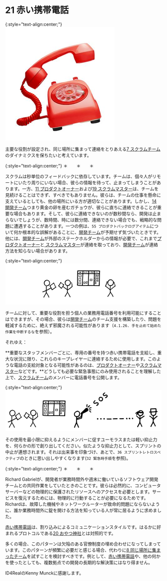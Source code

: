 # 21 赤い携帯電話

{:style="text-align:center;"}
![ch02_22_21_Small_Red_Phone1](Images/ch02_22_21_Small_Red_Phone1.png)

主要な役割が設定され、同じ場所に集まって連絡をとりあえる​[7 スクラムチーム](ch02_07_7_Scrum_Team.md)​のダイナミクスを保ちたいと考えています。

{:style="text-align:center;"}
＊　　＊　　＊

スクラムは秒単位のフィードバックに依存しています。チームは、個々人がリモートにいたり周りにいない場合、彼らの情報を待って、止まってしまうことがあります。一方、[11 プロダクトオーナー](ch02_11_11_Product_Owner.md)​および[19 スクラムマスター](ch02_20_19_ScrumMaster.md)​は、チームを見続けることはできず、すべきでもありません。彼らは、チームの仕事を懸命に支えているとしても、他の場所にいる方が適切なことがあります。しかし、​[14 開発チーム](ch02_14_14_Development_Team.md)​つまり黄金の卵を産むガチョウが、彼らに直ちに連絡できることが重要な場合もあります。そして、彼らに連絡できないのが数秒間なら、開発は止まらないでしょうが、数時間、時には数分間、連絡できない場合でも、戦略的な問題に遭遇することがあります。一つの例は、`55 プロダクトバックログアイテム`​について何か根本的な誤解があることに、[開発チーム](ch02_14_14_Development_Team.md)が予期せず気づいたときです。他には、[開発チーム](ch02_14_14_Development_Team.md)が外部のステークホルダーからの情報が必要で、これまで[プロダクトオーナー](ch02_11_11_Product_Owner.md)と[ スクラムマスター](ch02_20_19_ScrumMaster.md)が連絡を取っており、[開発チーム](ch02_14_14_Development_Team.md)が連絡方法を知らない場合があります。

{:style="text-align:center;"}
![ch02_22_21_Small_Red_Phone2](Images/ch02_22_21_Small_Red_Phone2.png)

チームに対して、重要な役割を担う個人の業務用電話番号を利用可能にすることはできますが、その場合、彼らは[開発チーム](ch02_14_14_Development_Team.md)のチーム支援を構築したり、問題を軽減するために、絶えず邪魔される可能性があります（`4.1.26. 手を止めて始めた作業を中断するな`を参照）。

それゆえ：

**重要なスタッフメンバーごとに、専用の番号を持つ赤い携帯電話を支給し、重大な状況に限り、これらのキープレイヤーに連絡するために使用します。このような電話の支給対象となる可能性があるのは、[プロダクトオーナー](ch02_11_11_Product_Owner.md)や[スクラムマスター](ch02_20_19_ScrumMaster.md)などです。**どうしても必要な緊急事態にのみ使用されることを理解した上で、[スクラムチーム](ch02_07_7_Scrum_Team.md)のメンバーに電話番号を公開します。

{:style="text-align:center;"}
![ch02_22_21_Small_Red_Phone3](Images/ch02_22_21_Small_Red_Phone3.png)

その使用を最小限に抑えるようにメンバーに促すユーモラスまたは軽い抑止力を、何らかの形で創り出してください。似たような抑止力として、スプリントの中止が連想されます。それは出来事を印象づけ、あとで、 ​`36 スプリントレトロスペクティブ`​のときに思い出しやすくなります(​`32 緊急時手順`​を参照)。

{:style="text-align:center;"}
＊　　＊　　＊

Richard Gabrielが、開発者が業務時間外や週末に働いているソフトウェア開発チームとの共同作業をしていたときのことです。彼らは必然的に、コンピュータサーバーなどの物理的に保護されたリソースへのアクセスを必要とします。サービスを復元するためには、物理的に行動することが必要になるためです。Richardは、故障した機械やネットワークルーターが致命的問題にならないように、誰か業務時間外に錠を開ける方法を知っている人が常に居るように求めました。

[赤い携帯電話](ch02_22_21_Small_Red_Phone.md)は、割り込みによるコミュニケーションスタイルです。はるかに好まれるプロトコルである[20 おやつ神社](ch02_21_20_Oyatsu_Jinja_Snack_Shrine_.md)​とは対照的です。

多くの場合、このパターンは欠陥のある官僚制度の埋め合わせになってしまっています。このパターンが頻繁に必要だと感じる場合、代わりに​[8 同じ場所に集まったチーム](ch02_08_8_Collocated_Team.md)を試すことを検討すべきです。例として、[赤い携帯電話](ch02_22_21_Small_Red_Phone.md)や、他の何かを使ったとしても、複数拠点での開発の長期的な解決策にはなり得ません。

ID4RealのKenny Munckに感謝します。

